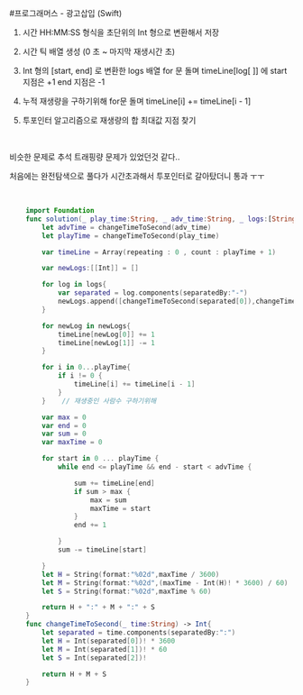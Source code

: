 #프로그래머스 - 광고삽입 (Swift)

1. 시간 HH:MM:SS 형식을 초단위의 Int 형으로 변환해서 저장

2. 시간 틱 배열 생성 (0 초 ~ 마지막 재생시간 초)

3. Int 형의 [start, end] 로 변환한 logs 배열 for 문 돌며 timeLine[log[       ]] 에 start 지점은 +1 end 지점은 -1

4. 누적 재생량을 구하기위해 for문 돌며 timeLine[i] += timeLine[i - 1]

5. 투포인터 알고리즘으로 재생량의 합 최대값 지점 찾기

​

비슷한 문제로 추석 트래핑량 문제가 있었던것 같다..

처음에는 완전탐색으로 풀다가 시간초과해서 투포인터로 갈아탔더니 통과 ㅜㅜ

​
```swift
    import Foundation
    func solution(_ play_time:String, _ adv_time:String, _ logs:[String]) -> String {
        let advTime = changeTimeToSecond(adv_time)
        let playTime = changeTimeToSecond(play_time)

        var timeLine = Array(repeating : 0 , count : playTime + 1)

        var newLogs:[[Int]] = []

        for log in logs{
            var separated = log.components(separatedBy:"-")
            newLogs.append([changeTimeToSecond(separated[0]),changeTimeToSecond(separated[1])])
        }

        for newLog in newLogs{
            timeLine[newLog[0]] += 1
            timeLine[newLog[1]] -= 1
        }

        for i in 0...playTime{
            if i != 0 {
                timeLine[i] += timeLine[i - 1]
            }
        }    // 재생중인 사람수 구하기위해

        var max = 0
        var end = 0
        var sum = 0
        var maxTime = 0

        for start in 0 ... playTime {
            while end <= playTime && end - start < advTime {

                sum += timeLine[end]
                if sum > max {
                    max = sum
                    maxTime = start
                }
                end += 1

            }
            sum -= timeLine[start]

        }
        let H = String(format:"%02d",maxTime / 3600)
        let M = String(format:"%02d",(maxTime - Int(H)! * 3600) / 60)
        let S = String(format:"%02d",maxTime % 60)

        return H + ":" + M + ":" + S
    }
    func changeTimeToSecond(_ time:String) -> Int{
        let separated = time.components(separatedBy:":")
        let H = Int(separated[0])! * 3600
        let M = Int(separated[1])! * 60
        let S = Int(separated[2])!

        return H + M + S
    }
```